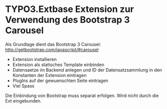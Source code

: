 TYPO3.Extbase Extension zur Verwendung des Bootstrap 3 Carousel 
==============================================================

Als Grundlage dient das Bootstrap 3 Carousel:
http://getbootstrap.com/javascript/#carousel

* Extension installieren
* Extension als statisches Template einbinden 
* Datensaetze im Backend anlegen und ID der Datensatzsammlung in den Konstanten der Extension eintragen
* PlugIns auf der gewuenschten Seite eintragen
* Viel Spass

Die Einbindung von Bootstrap muss separat erfolgen. Wird nicht durch die Ext eingebunden.